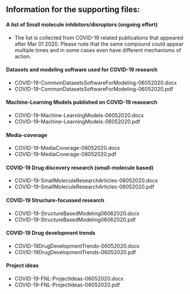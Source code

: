 ## Information for the supporting files:


#### A list of Small molecule inhibitors/disruptors (ongoing effort) 
* The list is collected from COVID-19 related publications that appeared after Mar 01 2020. Please note that the same compound could appear multiple times and in some cases even have different mechanisms of action. 

#### Datasets and modeling software used for COVID-19 research
* COVID-19-CommonDatasetsSoftwareForModeling-06052020.docx
* COVID-19-CommonDatasetsSoftwareForModeling-06052020.pdf


#### Machine-Learning Models published on COVID-19 reasearch
* COVID-19-Machine-LearningModels-06052020.docx	
* COVID-19-Machine-LearningModels-06052020.pdf

#### Media-coverage
* COVID-19-MediaCoverage-06052020.docx
* COVID-19-MediaCoverage-06052020.pdf	

#### COVID-19 Drug discovery research (small-molecule based)
* COVID-19-SmallMoleculeResearchArticles-06052020.docx	
* COVID-19-SmallMoleculeResearchArticles-06052020.pdf

#### COVID-19 Structure-focussed research
* COVID-19-StructureBasedModeling06062020.docx	
* COVID-19-StructureBasedModeling06062020.pdf

#### COVID-19 Drug development trends
* COVID-19DrugDevelopmentTrends-06052020.docx	
* COVID-19DrugDevelopmentTrends-06052020.pdf

#### Project ideas 
* COVID-19-FNL-ProjectIdeas-06052020.docx	
* COVID-19-FNL-ProjectIdeas-06052020.pdf	



